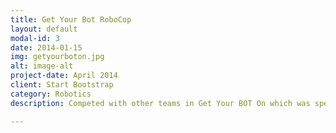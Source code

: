```yaml
---
title: Get Your Bot RoboCop
layout: default
modal-id: 3
date: 2014-01-15
img: getyourboton.jpg
alt: image-alt
project-date: April 2014
client: Start Bootstrap
category: Robotics
description: Competed with other teams in Get Your BOT On which was specified in designing a robot for helping humans in daily jobs, especially elderly people. Achieved this by designing a robot that could use lights as noises as alarm of different situation for people in need. Built robots with Arduino boards and coded them in C language.

---
```

